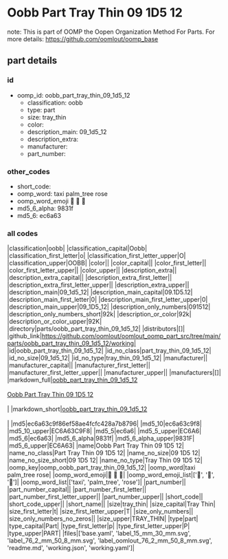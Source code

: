 # Oobb Part Tray Thin 09 1D5 12  

note: This is part of OOMP the Oopen Organization Method For Parts. For more details: https://github.com/oomlout/oomp_base

##  part details





### id
* oomp_id: oobb_part_tray_thin_09_1d5_12
  * classification: oobb
  * type: part
  * size: tray_thin
  * color: 
  * description_main: 09_1d5_12
  * description_extra: 
  * manufacturer: 
  * part_number: 

### other_codes
* short_code: 
* oomp_word: taxi palm_tree rose
* oomp_word_emoji :taxi: :palm_tree: :rose:
* md5_6_alpha: 9831f
* md5_6: ec6a63

### all codes 
|classification|oobb|
|classification_capital|Oobb|
|classification_first_letter|o|
|classification_first_letter_upper|O|
|classification_upper|OOBB|
|color||
|color_capital||
|color_first_letter||
|color_first_letter_upper||
|color_upper||
|description_extra||
|description_extra_capital||
|description_extra_first_letter||
|description_extra_first_letter_upper||
|description_extra_upper||
|description_main|09_1d5_12|
|description_main_capital|09.1D5.12|
|description_main_first_letter|0|
|description_main_first_letter_upper|0|
|description_main_upper|09_1D5_12|
|description_only_numbers|091512|
|description_only_numbers_short|92k|
|description_or_color|92k|
|description_or_color_upper|92K|
|directory|parts/oobb_part_tray_thin_09_1d5_12|
|distributors|[]|
|github_link|https://github.com/oomlout/oomlout_oomp_part_src/tree/main/parts/oobb_part_tray_thin_09_1d5_12/working|
|id|oobb_part_tray_thin_09_1d5_12|
|id_no_class|part_tray_thin_09_1d5_12|
|id_no_size|09_1d5_12|
|id_no_type|tray_thin_09_1d5_12|
|manufacturer||
|manufacturer_capital||
|manufacturer_first_letter||
|manufacturer_first_letter_upper||
|manufacturer_upper||
|manufacturers|[]|
|markdown_full|[oobb_part_tray_thin_09_1d5_12](https://github.com/oomlout/oomlout_oomp_part_src/tree/main/parts/oobb_part_tray_thin_09_1d5_12/working)<br>[](https://github.com/oomlout/oomlout_oomp_part_src/tree/main/parts/oobb_part_tray_thin_09_1d5_12/working)<br>[Oobb Part Tray Thin 09 1D5 12](https://github.com/oomlout/oomlout_oomp_part_src/tree/main/parts/oobb_part_tray_thin_09_1d5_12/working)<br><br>|
|markdown_short|[oobb_part_tray_thin_09_1d5_12](https://github.com/oomlout/oomlout_oomp_part_src/tree/main/parts/oobb_part_tray_thin_09_1d5_12/working)<br><br>|
|md5|ec6a63c9f86ef58ae4fcfc428a7b8796|
|md5_10|ec6a63c9f8|
|md5_10_upper|EC6A63C9F8|
|md5_5|ec6a6|
|md5_5_upper|EC6A6|
|md5_6|ec6a63|
|md5_6_alpha|9831f|
|md5_6_alpha_upper|9831F|
|md5_6_upper|EC6A63|
|name|Oobb Part Tray Thin 09 1D5 12|
|name_no_class|Part Tray Thin 09 1D5 12|
|name_no_size|09 1D5 12|
|name_no_size_short|09 1D5 12|
|name_no_type|Tray Thin 09 1D5 12|
|oomp_key|oomp_oobb_part_tray_thin_09_1d5_12|
|oomp_word|taxi palm_tree rose|
|oomp_word_emoji|:taxi: :palm_tree: :rose:|
|oomp_word_emoji_list|[':taxi:', ':palm_tree:', ':rose:']|
|oomp_word_list|['taxi', 'palm_tree', 'rose']|
|part_number||
|part_number_capital||
|part_number_first_letter||
|part_number_first_letter_upper||
|part_number_upper||
|short_code||
|short_code_upper||
|short_name||
|size|tray_thin|
|size_capital|Tray Thin|
|size_first_letter|t|
|size_first_letter_upper|T|
|size_only_numbers||
|size_only_numbers_no_zeros||
|size_upper|TRAY_THIN|
|type|part|
|type_capital|Part|
|type_first_letter|p|
|type_first_letter_upper|P|
|type_upper|PART|
|files|['base.yaml', 'label_15_mm_30_mm.svg', 'label_76_2_mm_50_8_mm.svg', 'label_oomlout_76_2_mm_50_8_mm.svg', 'readme.md', 'working.json', 'working.yaml']|
